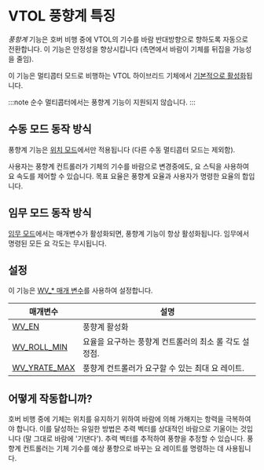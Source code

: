 # VTOL 풍향계 특징

*풍항계* 기능은 호버 비행 중에 VTOL의 기수를 바람 반대방향으로 향하도록 자동으로 전환합니다. 이 기능은 안정성을 향상시킵니다 (측면에서 바람이 기체를 뒤집을 가능성을 줄임).

이 기능은 멀티콥터 모드로 비행하는 VTOL 하이브리드 기체에서 [기본적으로 활성화](#configuration)됩니다.

:::note
순수 멀티콥터에서는 풍향계 기능이 지원되지 않습니다.
:::

## 수동 모드 동작 방식

풍향계 기능은 [위치 모드](../flight_modes/position_mc.md)에서만 적용됩니다 (다른 수동 멀티콥터 모드는 제외함).

사용자는 풍향계 컨트롤러가 기체의 기수를 바람으로 변경중에도, 요 스틱을 사용하여 요 속도를 제어할 수 있습니다. 목표 요율은 풍향계 요율과 사용자가 명령한 요율의 합입니다.

## 임무 모드 동작 방식

[임무 모드](../flight_modes/mission.md)에서는 매개변수가 활성화되면, 풍향계 기능이 항상 활성화됩니다. 임무에서 명령된 모든 요 각도는 무시됩니다.

<a id="configuration"></a>

## 설정

이 기능은 [WV_* 매개 변수](../advanced_config/parameter_reference.md#WV_EN)를 사용하여 설정합니다.

| 매개변수                                                                     | 설명                              |
| ------------------------------------------------------------------------ | ------------------------------- |
| [WV_EN](../advanced_config/parameter_reference.md#WV_EN)                 | 풍향계 활성화                         |
| [WV_ROLL_MIN](../advanced_config/parameter_reference.md#WV_ROLL_MIN)   | 요율을 요구하는 풍향계 컨트롤러의 최소 롤 각도 설정점. |
| [WV_YRATE_MAX](../advanced_config/parameter_reference.md#WV_YRATE_MAX) | 풍향계 컨트롤러가 요구할 수 있는 최대 요 레이트.    |


## 어떻게 작동합니까?

호버 비행 중에 기체는 위치를 유지하기 위하여 바람에 의해 가해지는 항력을 극복하여야 합니다. 이를 달성하는 유일한 방법은 추력 벡터를 상대적인 바람으로 기울이는 것입니다 (말 그대로 바람에 '기댄다'). 추력 벡터를 추적하여 풍향을 추정할 수 있습니다. 풍향계 컨트롤러는 기체 기수를 예상 풍향으로 바꾸는 요 레이트를 명령하는 데 사용됩니다.
